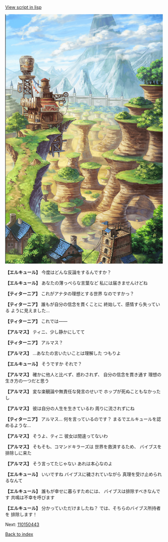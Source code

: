 [View script in lisp](../scripts/110150441.txt)

![005_Wilderness.png](../images/backgrounds/005_Wilderness.png)

**【エルキュール】**
今度はどんな反論をするんですか？

**【エルキュール】**
あなたの薄っぺらな言葉など
私には届きませんけどね

**【ティターニア】**
これがアナタの理想とする世界
なのですかっ？

**【ティターニア】**
誰もが自分の信念を貫くことに
終始して、感情すら失っている
ように見えました…

**【ティターニア】**
これでは――

**【アルマス】**
ティニ、少し静かにしてて

**【ティターニア】**
アルマス？

**【アルマス】**
…あなたの言いたいことは理解した
つもりよ

**【エルキュール】**
そうですか
それで？

**【アルマス】**
確かに他人と比べず、惑わされず、
自分の信念を貫き通す
理想の生き方の一つだと思う

**【アルマス】**
変な楽観論や無責任な発言のせいで
ホップが死ぬこともなかったし

**【アルマス】**
彼は自分の人生を生きているわ
周りに流されずにね

**【ティターニア】**
アルマス…
何を言っているのです？
まるでエルキュールを認めるような…

**【アルマス】**
そうよ、ティニ
彼女は間違ってないわ

**【アルマス】**
そもそも、コマンドキラーズは
世界を救済するため、
バイブスを排除しに来た

**【アルマス】**
そう言ってたじゃない
あれは本心なのよ

**【エルキュール】**
いいですね
バイブスに穢されていながら
真理を受け止められるなんて

**【エルキュール】**
誰もが幸せに暮らすためには、
バイブスは排除すべきなんです
共鳴は不幸を呼びます

**【エルキュール】**
分かっていただけましたね？
では、そちらのバイブス所持者を
排除します！

Next: [110150443](110150443.md)

[Back to index](index.md)
